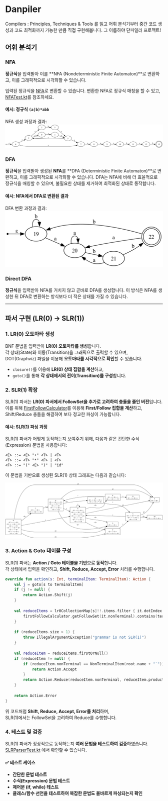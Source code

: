 # Danpiler
Compilers : Principles, Techniques & Tools 를 읽고 어휘 분석기부터 중간 코드 생성과 코드 최적화까지 가능한 만큼 직접 구현해봅니다. 그 이름하야 단파일러 프로젝트!

## 어휘 분석기

### NFA
**정규식**을 입력받아 이를 **NFA (Nondeterministic Finite Automaton)**로 변환하고, 이를 그래픽적으로 시각화할 수 있습니다.

입력된 정규식을 [NFA](src/main/kotlin/NFA.kt)로 변환할 수 있습니다. 변환한 NFA로 정규식 매칭을 할 수 있고, [NFATest.kt](src/test/kotlin/tc/NFATest.kt)를 참조하세요.

#### 예시: 정규식 `(a|b)*abb`
NFA 생성 과정과 결과:
![NFA Example](src/test/kotlin/docsimage/nfa_example.png)

### DFA
**정규식**을 입력받아 생성된 **NFA**를 **DFA (Deterministic Finite Automaton)**로 변환하고, 이를 그래픽적으로 시각화할 수 있습니다.
DFA는 NFA에 비해 더 효율적으로 정규식을 매칭할 수 있으며, 불필요한 상태를 제거하여 최적화된 상태로 동작합니다.

#### 예시: NFA에서 DFA로 변환된 결과
DFA 변환 과정과 결과:
![DFA Example](src/test/kotlin/docsimage/dfa_example.png)

### Direct DFA
**정규식**을 입력받아 NFA를 거치지 않고 곧바로 DFA를 생성합니다. 이 방식은 NFA를 생성한 뒤 DFA로 변환하는 방식보다 더 적은 상태를 가질 수 있습니다.

---

## **파서 구현 (LR(0) → SLR(1))**

### **1. LR(0) 오토마타 생성**
BNF 문법을 입력받아 **LR(0) 오토마타를 생성**합니다.  
각 상태(State)와 이동(Transition)을 그래픽으로 출력할 수 있으며,  
DOT(Graphviz) 파일을 이용해 **오토마타를 시각적으로 확인**할 수 있습니다.

- `closure()`를 이용해 **LR(0) 상태 집합을 계산**하고,
- `goto()`를 통해 **각 상태에서의 전이(Transition)를 구성**합니다.

### **2. SLR(1) 확장**
SLR(1) 파서는 **LR(0) 파서에서 FollowSet을 추가로 고려하여 충돌을 줄인 버전**입니다.  
이를 위해 [FirstFollowCalculator](src/main/kotlin/parser/parserUtils.kt)를 이용해 **First/Follow 집합을 계산**하고,  
Shift/Reduce 충돌을 해결하여 보다 정교한 파싱이 가능합니다.

#### 예시: SLR(1) 파싱 과정
SLR(1) 파서가 어떻게 동작하는지 보여주기 위해, 다음과 같은 간단한 수식(Expression) 문법을 사용합니다:

```
<E> ::= <E> "+" <T> | <T>
<T> ::= <T> "*" <F> | <F>
<F> ::= "(" <E> ")" | "id"
```

이 문법을 기반으로 생성된 SLR(1) 상태 그래프는 다음과 같습니다:

![SLR Graph](/src/test/kotlin/docsimage/slr_example.png)

### **3. Action & Goto 테이블 구성**
SLR(1) 파서는 **Action / Goto 테이블을 기반으로 동작**합니다.  
각 상태에서 입력을 확인하고, **Shift, Reduce, Accept, Error** 처리를 수행합니다.

```kotlin
override fun action(s: Int, terminalItem: TerminalItem): Action {
    val j = goto[s to terminalItem]
    if (j != null) {
        return Action.Shift(j)
    }

    val reduceItems = lr0CollectionMap[s]!!.items.filter { it.dotIndex == it.production.size &&
        firstFollowCalculator.getFollowSet(it.nonTerminal).contains(terminalItem)
    }

    if (reduceItems.size > 1) {
        throw IllegalArgumentException("grammar is not SLR(1)")
    }

    val reduceItem = reduceItems.firstOrNull()
    if (reduceItem != null) {
        if (reduceItem.nonTerminal == NonTerminalItem(root.name + "`")) {
            return Action.Accept
        }
        return Action.Reduce(reduceItem.nonTerminal, reduceItem.production)
    }

    return Action.Error
}
```
위 코드처럼 **Shift, Reduce, Accept, Error를 처리**하며,  
SLR(1)에서는 FollowSet을 고려하여 Reduce를 수행합니다.

### **4. 테스트 및 검증**
SLR(1) 파서가 정상적으로 동작하는지 **여러 문법을 테스트하여 검증**하였습니다.
[SLRParserTest.kt](src/test/kotlin/tc/SLRParserTest.kt) 에서 확인할 수 있습니다.

#### ✅ **테스트 케이스**
- **간단한 문법 테스트**
- **수식(Expression) 문법 테스트**
- **제어문 (if, while) 테스트**
- **클래스/함수 선언을 테스트하여 복잡한 문법도 올바르게 파싱되는지 확인**

